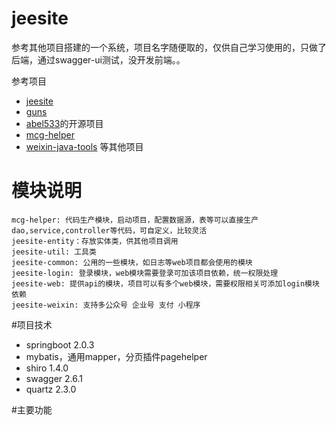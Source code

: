 # jeesite

参考其他项目搭建的一个系统，项目名字随便取的，仅供自己学习使用的，只做了后端，通过swagger-ui测试，没开发前端。。

参考项目
-   [jeesite](https://github.com/thinkgem/jeesite)
-   [guns](https://github.com/abel533/guns)
-   [abel533](https://github.com/abel533)的开源项目
-   [mcg-helper](https://github.com/mcg-helper/mcg-helper) 
-   [weixin-java-tools](https://github.com/Wechat-Group/weixin-java-tools) 等其他项目

# 模块说明
    mcg-helper: 代码生产模块，启动项目，配置数据源，表等可以直接生产dao,service,controller等代码，可自定义，比较灵活
    jeesite-entity：存放实体类，供其他项目调用
    jeesite-util: 工具类
    jeesite-common: 公用的一些模块，如日志等web项目都会使用的模块
    jeesite-login: 登录模块，web模块需要登录可加该项目依赖，统一权限处理
    jeesite-web: 提供api的模块，项目可以有多个web模块，需要权限相关可添加login模块依赖
    jeesite-weixin: 支持多公众号 企业号 支付 小程序
    
 #项目技术
 
-   springboot 2.0.3   
-   mybatis，通用mapper，分页插件pagehelper
-   shiro 1.4.0
-   swagger 2.6.1
-   quartz 2.3.0

#主要功能


 